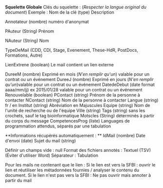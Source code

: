**Squelette Globale**
Clés du squelette : (*Respecter la langue original du document*)
Exemple : Nom de la clé (type) Description

Annotateur (nombre) numéro d'anonymat

PAuteur (String) Prénom 

NAuteur  (String) Nom 

TypeDeMail (CDD, CDI, Stage, Evenement, These-HdR, PostDocs, Formations, Autre)

LienExtrene (boolean) Le mail contient un lien externe

DureeM (nombre) Exprimé en mois (*N'en remplir qu'un*) valable pour un contrat ou un événement
DureeJ (nombre) Exprimé en jours (*N'en remplir qu'un*)valable pour un contrat ou un événement
DatedeDebut (date format aaaa/mm/jj) ex 2015/01/28 valable pour un contrat ou un événement
Renouvelable (boolean) 
PContact (string) Prénom de la personne à contacter
NContact (string) Nom de la personne à contacter
Langue (string) fr / en 
Institut (string) Abréviation en Majuscules
Equipe  (string) Nom de l'unité de recherche ou de l'équipe
Ville (string) 
Tags (string) sans les crochets, sauf le tag bioinformatique
Motscles (String) déterminés à partir du corps du message
CompetencesProg (liste) Languages de programmation attendus, séparés par une tabulation


**Informations récupérés automatiquement : **
IdMail (nombre)
Date d'envoi (date) 
Sujet du mail (string)



Définir un champs vide : null 
Format des fichiers annotés : 
Textuel (TSV) (Éviter d'utiliser Word)
Séparateur : Tabulation


Pour les mails ne contenant que le lien : 
Si le lien est vers la SFBI : ouvrir le lien et réutiliser les métadonnées fournies / analyser le contenu du document.
Si le lien n'est pas vers la SFBI : Ne pas ouvrir mais annoter à partir du mail
